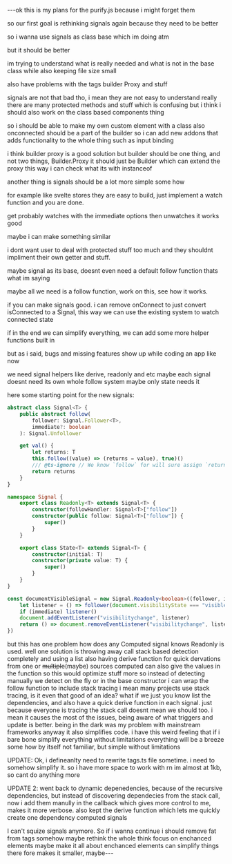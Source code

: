 ---ok this is my plans for the purify.js because i might forget them

so our first goal is rethinking signals again because they need to be better

so i wanna use signals as class base which im doing atm

but it should be better

im trying to understand what is really needed and what is not in the base class
while also keeping file size small

also have problems with the tags builder Proxy and stuff

signals are not that bad tho, i mean they are not easy to understand really
there are many protected methods and stuff which is confusing but i think i
should also work on the class based components thing

so i should be able to make my own custom element with a class also onconnected
should be a part of the builder so i can add new addons that adds functionality
to the whole thing such as input binding

i think builder proxy is a good solution but builder should be one thing, and
not two things, Builder.Proxy it should just be Builder which can extend the
proxy this way i can check what its with instanceof

another thing is signals should be a lot more simple some how

for example like svelte stores they are easy to build, just implement a watch
function and you are done.

get probably watches with the immediate options then unwatches it works good

maybe i can make something similar

i dont want user to deal with protected stuff too much and they shouldnt
impliment their own getter and stuff.

maybe signal as its base, doesnt even need a default follow function thats what
im saying

maybe all we need is a follow function, work on this, see how it works.

if you can make signals good. i can remove onConnect to just convert isConnected
to a Signal, this way we can use the existing system to watch connected state

if in the end we can simplify everything, we can add some more helper functions
built in

but as i said, bugs and missing features show up while coding an app like now

we need signal helpers like derive, readonly and etc maybe each signal doesnt
need its own whole follow system maybe only state needs it

here some starting point for the new signals:

```ts
abstract class Signal<T> {
    public abstract follow(
        follower: Signal.Follower<T>,
        immediate?: boolean
    ): Signal.Unfollower

    get val() {
        let returns: T
        this.follow((value) => (returns = value), true)()
        /// @ts-ignore // We know `follow` for will sure assign `returns` so ignore the error
        return returns
    }
}

namespace Signal {
    export class Readonly<T> extends Signal<T> {
        constructor(followHandler: Signal<T>["follow"])
        constructor(public follow: Signal<T>["follow"]) {
            super()
        }
    }

    export class State<T> extends Signal<T> {
        constructor(initial: T)
        constructor(private value: T) {
            super()
        }
    }
}

const documentVisibleSignal = new Signal.Readonly<boolean>((follower, immediate) => {
    let listener = () => follower(document.visibilityState === "visible")
    if (immediate) listener()
    document.addEventListener("visibilitychange", listener)
    return () => document.removeEventListener("visibilitychange", listener)
})
```

but this has one problem how does any Computed signal knows Readonly is used.
well one solution is throwing away call stack based detection completely and
using a list also having derive function for quick dervations from one or
~~multiple~~(maybe) sources computed can also give the values in the function so
this would optimize stuff more so instead of detecting manually we detect on the
fly or in the base constructor i can wrap the follow function to include stack
tracing i mean many projects use stack tracing, is it even that good of an idea?
what if we just you know list the dependencies, and also have a quick derive
function in each signal. just because everyone is tracing the stack call doesnt
mean we should too. i mean it causes the most of the issues, being aware of what
triggers and update is better. being in the dark was my problem with mainstream
frameworks anyway it also simplifies code. i have this weird feeling that if i
bare bone simplify everything without limitations everything will be a breeze
some how by itself not familiar, but simple without limitations

UPDATE: Ok, i defineanlty need to rewrite tags.ts file sometime. i need to
somehow simplify it. so i have more space to work with rn im almost at 1kb, so
cant do anything more

UPDATE 2: went back to dynamic depenedencies, because of the recursive
dependencies, but instead of discovering dependecies from the stack call, now i
add them manully in the callback which gives more control to me, makes it more
verbose. also kept the derive function which lets me quickly create one
dependency computed signals

I can't squize signals anymore. So if i wanna continue i should remove fat from
tags somehow maybe rethink the whole think focus on enchanced elements maybe
make it all about enchanced elements can simplify things there fore makes it
smaller, maybe---